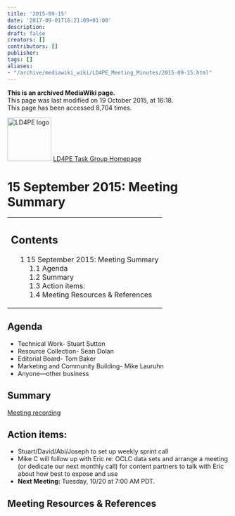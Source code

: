 ```yaml
---
title: '2015-09-15'
date: '2017-09-01T16:21:09+01:00'
description: 
draft: false
creators: []
contributors: []
publisher: 
tags: []
aliases:
- "/archive/mediawiki_wiki/LD4PE_Meeting_Minutes/2015-09-15.html"
---
```


 **This is an archived MediaWiki page.**  
This page was last modified on 19 October 2015, at 16:18.  
This page has been accessed 8,704 times.

[<img alt="LD4PE logo" src="/archive/mediawiki_wiki/images/Ld4pe.png" width="100" height="99">](/archive/mediawiki_wiki/images/Ld4pe.png "LD4PE logo") [LD4PE Task Group Homepage](/archive/mediawiki_wiki/Pet/ld4pe)

# 15 September 2015: Meeting Summary 
<table id="toc" class="toc">
  <tr>
    <td>
      <div id="toctitle">
        <h2>Contents</h2>
      </div>
      <ul>
        <li class="toclevel-1 tocsection-1">
          <a href="#15_September_2015:_Meeting_Summary"><span class="tocnumber">1</span> <span class="toctext">15 September 2015: Meeting Summary</span></a>
          <ul>
            <li class="toclevel-2 tocsection-2"><a href="#Agenda"><span class="tocnumber">1.1</span> <span class="toctext">Agenda</span></a></li>
            <li class="toclevel-2 tocsection-3"><a href="#Summary"><span class="tocnumber">1.2</span> <span class="toctext">Summary</span></a></li>
            <li class="toclevel-2 tocsection-4"><a href="#Action_items:"><span class="tocnumber">1.3</span> <span class="toctext">Action items:</span></a></li>
            <li class="toclevel-2 tocsection-5"><a href="#Meeting_Resources_.26_References"><span class="tocnumber">1.4</span> <span class="toctext">Meeting Resources &amp; References</span></a></li>
          </ul>
        </li>
      </ul>
    </td>
  </tr>
</table>


## Agenda 

- Technical Work- Stuart Sutton 
- Resource Collection- Sean Dolan
- Editorial Board- Tom Baker 
- Marketing and Community Building- Mike Lauruhn
- Anyone—other business

## Summary 

[Meeting recording](https://www.dropbox.com/home/MEETING_RECORDINGS)

## Action items: 

- Stuart/David/Abi/Joseph to set up weekly sprint call
- Mike C will follow up with Eric re: OCLC data sets and arrange a meeting (or dedicate our next monthly call) for content partners to talk with Eric about how best to expose and use
- **Next Meeting:** Tuesday, 10/20 at 7:00 AM PDT.

## Meeting Resources & References 

